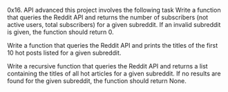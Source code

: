 0x16. API advanced
this project  involves the following task
Write a function that queries the Reddit API and returns the number of subscribers (not active users, total subscribers) for a given subreddit. If an invalid subreddit is given, the function should return 0.

Write a function that queries the Reddit API and prints the titles of the first 10 hot posts listed for a given subreddit.

Write a recursive function that queries the Reddit API and returns a list containing the titles of all hot articles for a given subreddit. If no results are found for the given subreddit, the function should return None.


